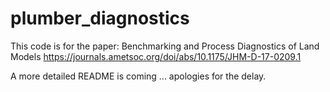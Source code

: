 # plumber_diagnostics
This code is for the paper: Benchmarking and Process Diagnostics of Land Models
https://journals.ametsoc.org/doi/abs/10.1175/JHM-D-17-0209.1

A more detailed README is coming ... apologies for the delay. 
